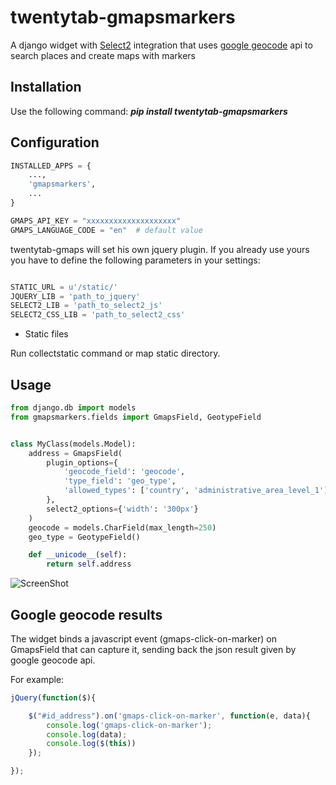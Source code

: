 twentytab-gmapsmarkers
===============

A django widget with [Select2](http://ivaynberg.github.com/select2/) integration that uses [google geocode](https://developers.google.com/maps/documentation/geocoding/) api to search places and create maps with markers

## Installation

Use the following command: <b><i>pip install twentytab-gmapsmarkers</i></b>

## Configuration

```py
INSTALLED_APPS = {
    ...,
    'gmapsmarkers',
    ...
}

GMAPS_API_KEY = "xxxxxxxxxxxxxxxxxxxx"
GMAPS_LANGUAGE_CODE = "en"  # default value

```

twentytab-gmaps will set his own jquery plugin. If you already use yours you have to define the following parameters in your settings:

```py

STATIC_URL = u'/static/'
JQUERY_LIB = 'path_to_jquery'
SELECT2_LIB = 'path_to_select2_js'
SELECT2_CSS_LIB = 'path_to_select2_css'

```


- Static files

Run collectstatic command or map static directory.

## Usage

```py
from django.db import models
from gmapsmarkers.fields import GmapsField, GeotypeField


class MyClass(models.Model):
    address = GmapsField(
        plugin_options={
            'geocode_field': 'geocode',
            'type_field': 'geo_type',
            'allowed_types': ['country', 'administrative_area_level_1']
        },
        select2_options={'width': '300px'}
    )
    geocode = models.CharField(max_length=250)
    geo_type = GeotypeField()

    def __unicode__(self):
        return self.address
```

![ScreenShot](https://raw.github.com/20tab/twentytab-gmapsmarkers/master/img/screenshot.png)


## Google geocode results

The widget binds a javascript event (gmaps-click-on-marker) on GmapsField that can capture it,
sending back the json result given by google geocode api.

For example:
```js
jQuery(function($){

    $("#id_address").on('gmaps-click-on-marker', function(e, data){
        console.log('gmaps-click-on-marker');
        console.log(data);
        console.log($(this))
    });

});
```
